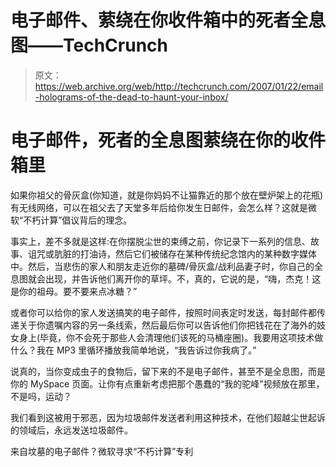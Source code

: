 # 电子邮件、萦绕在你收件箱中的死者全息图——TechCrunch

> 原文：<https://web.archive.org/web/http://techcrunch.com/2007/01/22/email-holograms-of-the-dead-to-haunt-your-inbox/>

# 电子邮件，死者的全息图萦绕在你的收件箱里

如果你祖父的骨灰盒(你知道，就是你妈妈不让猫靠近的那个放在壁炉架上的花瓶)有无线网络，可以在祖父去了天堂多年后给你发生日邮件，会怎么样？这就是微软“不朽计算”倡议背后的理念。

事实上，差不多就是这样:在你摆脱尘世的束缚之前，你记录下一系列的信息、故事、诅咒或肮脏的打油诗，然后它们被储存在某种传统纪念馆内的某种数字媒体中。然后，当悲伤的家人和朋友走近你的墓碑/骨灰盒/战利品妻子时，你自己的全息图就会出现，并告诉他们离开你的草坪。不，真的，它说的是，“嗨，杰克！这是你的祖母。要不要来点冰糖？”

 或者你可以给你的家人发送搞笑的电子邮件，按照时间表定时发送，每封邮件都传递关于你遗嘱内容的另一条线索，然后最后你可以告诉他们你把钱花在了海外的妓女身上(毕竟，你不会死于那些人会清理他们该死的马桶座圈)。我要用这项技术做什么？我在 MP3 里循环播放我简单地说，“我告诉过你我病了。”

说真的，当你变成虫子的食物后，留下来的不是电子邮件，甚至不是全息图，而是你的 MySpace 页面。让你有点重新考虑把那个愚蠢的“我的驼峰”视频放在那里，不是吗，运动？

我们看到这被用于邪恶，因为垃圾邮件发送者利用这种技术，在他们超越尘世起诉的领域后，永远发送垃圾邮件。

来自坟墓的电子邮件？微软寻求“不朽计算”专利